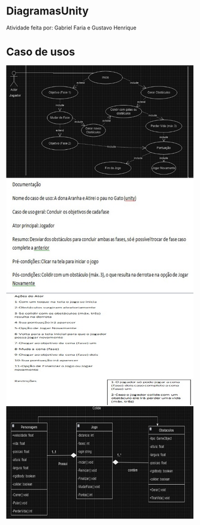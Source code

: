 # DiagramasUnity
Atividade feita por: Gabriel Faria e Gustavo Henrique
# Caso de usos
<img src="img-1.jfif" alt="img" width="500" height="300">

<img src="img-2.jfif" alt="img" width="500" height="300">

<img src="img-3.jfif" alt="img" width="500" height="300">

<img src="img-4.jfif" alt="img" width="500" height="300">
